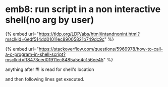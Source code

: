 # emb8: run script in a non interactive shell(no arg by user)

{% embed url="https://tldp.org/LDP/abs/html/intandnonint.html?msclkid=6edf514dd01011ec89005821b749dc9c" %}

{% embed url="https://stackoverflow.com/questions/5969978/how-to-call-a-c-program-in-shell-script?msclkid=ff8473ced01911ec8485a5e4c156ee45" %}

anything after #! is read for shell's location

and then following lines get executed.&#x20;
